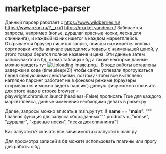 # marketplace-parser
Данный парсер работает с 
  https://www.wildberries.ru/
  https://www.ozon.ru/?__rr=1
  https://market.yandex.ru/
Забивается запросы, например  (копье, дуршлаг, красные носки, леска для спиннинга), и каждый из них ищется в каждом маркетплейсе.
Открывается браузер пишется запрос,  поиск и нажимается кнопка сортировки чтобы вначале выводились товары с наименьшей ценой, у этого товара берется полное название и цена. Эти данные затем записываются в бд, схема таблицы в бд а также некторые данные можно увидеть тут
![Uploading image.png…]()
В ходе работы вставлены задержки в коде (time.sleep(2)) чтобы сайты успевали прогружаться перед следующими действиями, поэтому чтобы все выглядело наглядно парсинг работает не в фоновом режиме (браузеры открываются и можно видеть парсинг) данную фичу можно откючить для этого надо в строке
browser = playwright.chromium.launch(headless=False)
прописать True для каждого маркетплейса, данные изменения необходимо делать в parser.py

Далее, запросы можно вписать в main.py тут:
if __name__ == "__main__":
    """ Главная функция для запуска сбора данных"""
    products = ["копье", "дуршлаг", "красные носки", "леска для спиннинга"]

Как запустить?
скачать все зависимости и запустить main.py 

Для просмотра записей в бд можете использовать плагины или прогу для работы с бд




